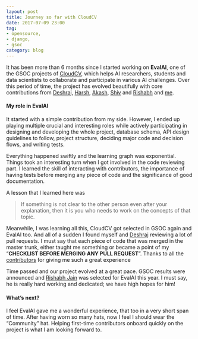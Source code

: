 ```yaml
---
layout: post
title: Journey so far with CloudCV
date: 2017-07-09 23:00
tag:
- opensource,
- django,
- gsoc
category: blog
---
```



It has been more than 6 months since I started working on **EvalAI**, one of the
GSOC projects of [CloudCV](https://github.com/Cloud-CV), which helps AI
researchers, students and data scientists to collaborate and participate in
various AI challenges. Over this period of time, the project has evolved
beautifully with core contributions from [Deshraj](https://github.com/deshraj),
[Harsh](https://github.com/dexter1691), [Akash](https://github.com/aka-jain),
[Shiv](https://github.com/spyshiv) and
[Rishabh](https://github.com/RishabhJain2018) and
[me](http://github.com/taranjeet).

#### My role in EvalAI

It started with a simple contribution from my side. However, I ended up playing
multiple crucial and interesting roles while actively participating in designing
and developing the whole project, database schema, API design guidelines to
follow, project structure, deciding major code and decision flows, and writing
tests.

Everything happened swiftly and the learning graph was exponential. Things took
an interesting turn when I got involved in the code reviewing part. I learned
the skill of interacting with contributors, the importance of having tests
before merging any piece of code and the significance of good documentation.

A lesson that I learned here was

> If something is not clear to the other person even after your explanation, then
> it is you who needs to work on the concepts of that topic.

Meanwhile, I was learning all this, CloudCV got selected in GSOC again and
EvalAI too. And all of a sudden I found myself and
[Deshraj](https://github.com/deshraj) reviewing a lot of pull requests. I must
say that each piece of code that was merged in the master trunk, either taught
me something or became a point of my “**CHECKLIST BEFORE MERGING ANY PULL
REQUEST**”. Thanks to all the
[contributors](https://github.com/Cloud-CV/EvalAI/graphs/contributors) for
giving me such a great experience

Time passed and our project evolved at a great pace. GSOC results were announced
and [Rishabh Jain](https://github.com/RishabhJain2018) was selected for EvalAI
this year. I must say, he is really hard working and dedicated; we have high
hopes for him!

#### What’s next?

I feel EvalAI gave me a wonderful experience, that too in a very short span of
time. After having worn so many hats, now I feel I should wear the “Community”
hat. Helping first-time contributors onboard quickly on the project is what I am
looking forward to.

